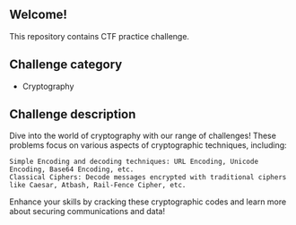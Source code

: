 ## Welcome! 

This repository contains CTF practice challenge. 

## Challenge category
 - Cryptography

## Challenge description

Dive into the world of cryptography with our range of challenges! These problems focus on various aspects of cryptographic techniques, including:

    Simple Encoding and decoding techniques: URL Encoding, Unicode Encoding, Base64 Encoding, etc.
    Classical Ciphers: Decode messages encrypted with traditional ciphers like Caesar, Atbash, Rail-Fence Cipher, etc.
    

Enhance your skills by cracking these cryptographic codes and learn more about securing communications and data!
